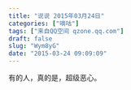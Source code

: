 ```yaml
---
title: "说说 2015年03月24日"
categories: ["嘀咕"]
tags: ["来自QQ空间 qzone.qq.com"]
draft: false
slug: "Wym8yG"
date: "2015-03-24 09:09:09"
---
```


有的人，真的是，超级恶心。
